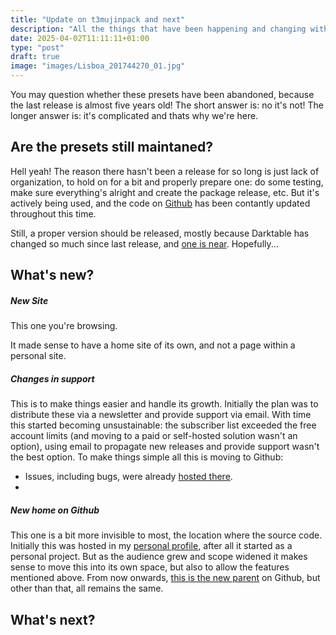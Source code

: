 ```yaml
---
title: "Update on t3mujinpack and next"
description: "All the things that have been happening and changing with the presets."
date: 2025-04-02T11:11:11+01:00
type: "post"
draft: true
image: "images/Lisboa_201744270_01.jpg"
---
```

You may question whether these presets have been abandoned, because the last release is almost five years old! The short answer is: no it's not! The longer answer is: it's complicated and thats why we're here.

## Are the presets still maintaned?
Hell yeah! The reason there hasn't been a release for so long is just lack of organization, to hold on for a bit and properly prepare one: do some testing, make sure everything's alright and create the package release, etc. But it's actively being used, and the code on [Github](https://github.com/t3mujinpack/t3mujinpack) has been contantly updated throughout this time.

Still, a proper version should be released, mostly because Darktable has changed so much since last release, and [one is near](https://github.com/t3mujinpack/t3mujinpack/milestone/4). Hopefully...

## What's new?
 
##### New Site
This one you're browsing.

It made sense to have a home site of its own, and not a page within a personal site.
##### Changes in support
This is to make things easier and handle its growth. Initially the plan was to distribute these via a newsletter and provide support via email. With time this started becoming unsustainable: the subscriber list exceeded the free account limits (and moving to a paid or self-hosted solution wasn't an option), using email to propagate new releases and provide support wasn't the best option. To make things simple all this is moving to Github:
- Issues, including bugs, were already [hosted there](https://github.com/t3mujinpack/t3mujinpack/issues).
- 


##### New home on Github
This one is a bit more invisible to most, the location where the source code. Initially this was hosted in my [personal profile](https://github.com/t3mujin), after all it started as a personal project. But as the audience grew and scope widened it makes sense to move this into its own space, but also to allow the features mentioned above. From now onwards, [this is the new parent](https://github.com/t3mujinpack) on Github, but other than that, all remains the same.

## What's next?
